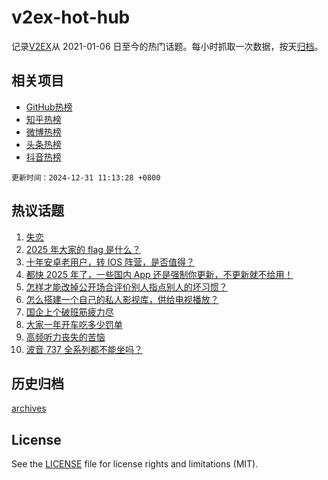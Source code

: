 # v2ex-hot-hub

 记录[V2EX](https://www.v2ex.com/)从 2021-01-06 日至今的热门话题。每小时抓取一次数据，按天[归档](archives)。
 
 ## 相关项目

- [GitHub热榜](https://github.com/lonnyzhang423/github-hot-hub)
- [知乎热榜](https://github.com/lonnyzhang423/zhihu-hot-hub)
- [微博热榜](https://github.com/lonnyzhang423/weibo-hot-hub)
- [头条热榜](https://github.com/lonnyzhang423/toutiao-hot-hub)
- [抖音热榜](https://github.com/lonnyzhang423/douyin-hot-hub)


 `更新时间：2024-12-31 11:13:28 +0800`

## 热议话题

1. [失恋](https://www.v2ex.com/t/1101221)
1. [2025 年大家的 flag 是什么？](https://www.v2ex.com/t/1101258)
1. [十年安卓老用户，转 IOS 阵营，是否值得？](https://www.v2ex.com/t/1101339)
1. [都快 2025 年了，一些国内 App 还是强制你更新，不更新就不给用！](https://www.v2ex.com/t/1101309)
1. [怎样才能改掉公开场合评价别人指点别人的坏习惯？](https://www.v2ex.com/t/1101430)
1. [怎么搭建一个自己的私人影视库，供给电视播放？](https://www.v2ex.com/t/1101218)
1. [国企上个破班筋疲力尽](https://www.v2ex.com/t/1101342)
1. [大家一年开车吃多少罚单](https://www.v2ex.com/t/1101303)
1. [高频听力丧失的苦恼](https://www.v2ex.com/t/1101266)
1. [波音 737 全系列都不能坐吗？](https://www.v2ex.com/t/1101467)

## 历史归档

[archives](archives)

## License

See the [LICENSE](LICENSE) file for license rights and limitations (MIT).
